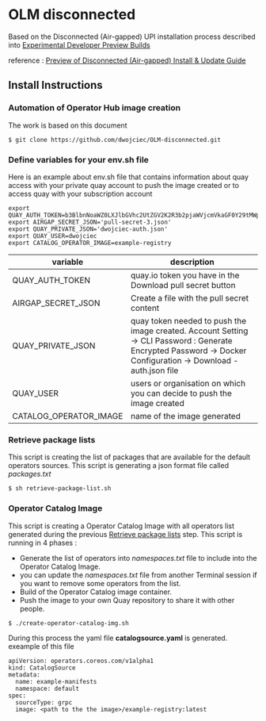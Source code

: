 # OLM disconnected

Based on the Disconnected (Air-gapped) UPI installation process described into [Experimental Developer Preview Builds](https://cloud.redhat.com/openshift/install/pre-release)

reference : [Preview of Disconnected (Air-gapped) Install & Update Guide](https://docs.google.com/document/d/1cCnER-IMDCfinO7DiSvATt8WE4-YBngKrSb2aeBToZA/edit)

## Install Instructions

### Automation of Operator Hub image creation

The work is based on this document 

```
$ git clone https://github.com/dwojciec/OLM-disconnected.git
```

### Define variables for your env.sh file 

Here is an example about env.sh file that contains information about quay access with your private quay account to push the image created or to access quay with your subscription account  

```
export QUAY_AUTH_TOKEN=b3BlbnNoaWZ0LXJlbGVhc2UtZGV2K2R3b2pjaWVjcmVkaGF0Y29tMWpjd2VyeGFnc29pbzZuanhid3ZkYXFxbGlqOllGQzNIQ1g4SjlJNlZXUklMVlNCT1U1RjRVVkFGVkM4MTYxMEZCMU5VSlBLVUlCxsxsx
export AIRGAP_SECRET_JSON='pull-secret-3.json'
export QUAY_PRIVATE_JSON='dwojciec-auth.json'
export QUAY_USER=dwojciec
export CATALOG_OPERATOR_IMAGE=example-registry
```

| variable | description  |
|---|---|
| QUAY_AUTH_TOKEN  | quay.io token you have in the Download pull secret button   |
| AIRGAP_SECRET_JSON  | Create a file with the pull secret content  |
| QUAY_PRIVATE_JSON  | quay token needed to push the image created. Account Setting -> CLI Password : Generate Encrypted Password -> Docker Configuration -> Download <user or Organisation> - auth.json file|
| QUAY_USER  | users or organisation on which you can decide to push the image created|
| CATALOG_OPERATOR_IMAGE | name of the image generated |



### Retrieve package lists
This script is creating the list of packages that are available for the default operators sources. This script is generating a json format file called *packages.txt*

```
$ sh retrieve-package-list.sh
```


### Operator Catalog Image
This script is creating a Operator Catalog Image with all operators list generated during the previous [Retrieve package lists](https://github.com/dwojciec/OLM-disconnected/blob/master/README.md#retrieve-package-lists) step. This script is running in 4 phases :

* Generate the list of operators into *namespaces.txt* file to include into the Operator Catalog Image.
* you can update the *namespaces.txt* file from another Terminal session if you want to remove some operators from the list.
* Build of the Operator Catalog image container.
* Push the image to your own Quay repository to share it with other people.

```
$ ./create-operator-catalog-img.sh 
```

During this process the yaml file **catalogsource.yaml** is generated.
exeample of this file 

```
apiVersion: operators.coreos.com/v1alpha1
kind: CatalogSource
metadata:
  name: example-manifests
  namespace: default
spec:
  sourceType: grpc
  image: <path to the the image>/example-registry:latest
```



